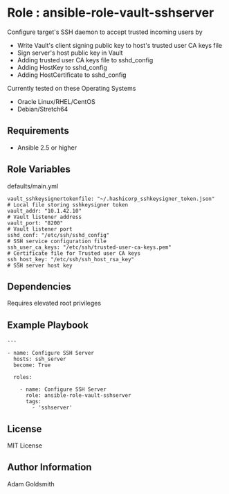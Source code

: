 Role : ansible-role-vault-sshserver
===================================

Configure target's SSH daemon to accept trusted incoming users by
* Write Vault's client signing public key to host's trusted user CA keys file
* Sign server's host public key in Vault
* Adding trusted user CA keys file to sshd_config
* Adding HostKey to sshd_config
* Adding HostCertificate to sshd_config

Currently tested on these Operating Systems
* Oracle Linux/RHEL/CentOS
* Debian/Stretch64

Requirements
------------

* Ansible 2.5 or higher

Role Variables
--------------

defaults/main.yml
```
vault_sshkeysignertokenfile: "~/.hashicorp_sshkeysigner_token.json"   # Local file storing sshkeysigner token
vault_addr: "10.1.42.10"                                              # Vault listener address
vault_port: "8200"                                                    # Vault listener port
sshd_conf: "/etc/ssh/sshd_config"                                     # SSH service configuration file
ssh_user_ca_keys: "/etc/ssh/trusted-user-ca-keys.pem"                 # Certificate file for Trusted user CA keys
ssh_host_key: "/etc/ssh/ssh_host_rsa_key"                             # SSH server host key
```

Dependencies
------------

Requires elevated root privileges

Example Playbook
----------------

```
---

- name: Configure SSH Server
  hosts: ssh_server
  become: True

  roles:
  
    - name: Configure SSH Server
      role: ansible-role-vault-sshserver
      tags:
        - 'sshserver'
```

License
-------

MIT License

Author Information
------------------

Adam Goldsmith

